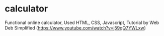 # calculator
Functional online calculator,
Used HTML, CSS, Javascript,
Tutorial by Web Deb Simplified (https://www.youtube.com/watch?v=j59qQ7YWLxw)
